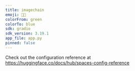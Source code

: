 ```yaml
---
title: imagechain
emoji: 📸🔗
colorFrom: green
colorTo: blue
sdk: gradio
sdk_version: 3.19.1
app_file: app.py
pinned: false
---
```


Check out the configuration reference at https://huggingface.co/docs/hub/spaces-config-reference